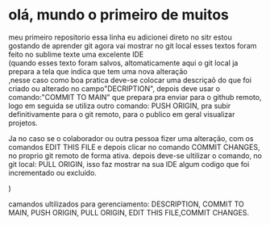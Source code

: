 # olá, mundo o primeiro de muitos
 meu primeiro repositorio
essa linha eu adicionei direto no sitr
estou gostando de aprender git
agora vai mostrar no git local
esses textos foram feito no sublime texte uma excelente IDE<br>
(quando esses texto foram salvos, altomaticamente aqui o git local ja prepara a tela que indica que tem uma nova alteração<br>,nesse caso como boa pratica deve-se colocar uma descriçaõ do que foi criado ou alterado no campo"DECRIPTION", depois deve usar o comando:"COMMIT TO MAIN" que prepara pra enviar para o github remoto, logo em seguida se utiliza outro comando: PUSH ORIGIN, pra subir definitivamente para o git remoto, para o publico em geral visualizar projetos.<br>
<p>Ja no caso se o colaborador ou outra pessoa fizer uma alteração, com os comandos EDIT THIS FILE e depois clicar no comando COMMIT CHANGES, no proprio git remoto de forma ativa. depois deve-se ultilizar o comando, no git local: PULL ORIGIN, isso faz mostrar na sua IDE algum codigo que foi incrementado ou excluído. </p> )
<p>camandos ultilizados para gerenciamento: DESCRIPTION, COMMIT TO MAIN, PUSH ORIGIN, PULL ORIGIN, EDIT THIS FILE,COMMIT CHANGES.</p>
